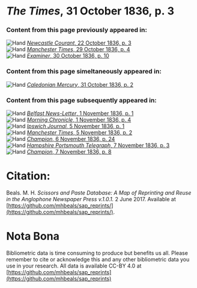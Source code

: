 # *The Times*, 31 October 1836, p. 3  
  
### Content from this page previously appeared in:  
![Hand](http://scissorsandpaste.net/wp-content/uploads/2017/06/smallhandpointer.png) [*Newcastle Courant*, 22 October 1836, p. 3](https://mhbeals.github.io/sap_html/Newcastle-Courant/Newcastle-Courant-22-October-1836-p-3)  
![Hand](http://scissorsandpaste.net/wp-content/uploads/2017/06/smallhandpointer.png) [*Manchester Times*, 29 October 1836, p. 4](https://mhbeals.github.io/sap_html/Manchester-Times/Manchester-Times-29-October-1836-p-4)  
![Hand](http://scissorsandpaste.net/wp-content/uploads/2017/06/smallhandpointer.png) [*Examiner*, 30 October 1836, p. 10](https://mhbeals.github.io/sap_html/Examiner/Examiner-30-October-1836-p-10)  
  
### Content from this page simeltaneously appeared in:  
![Hand](http://scissorsandpaste.net/wp-content/uploads/2017/06/smallhandpointer.png) [*Caledonian Mercury*, 31 October 1836, p. 2](https://mhbeals.github.io/sap_html/Caledonian-Mercury/Caledonian-Mercury-31-October-1836-p-2)  
  
### Content from this page subsequently appeared in:  
![Hand](http://scissorsandpaste.net/wp-content/uploads/2017/06/smallhandpointer.png) [*Belfast News-Letter*, 1 November 1836, p. 1](https://mhbeals.github.io/sap_html/Belfast-News-Letter/Belfast-News-Letter-1-November-1836-p-1)  
![Hand](http://scissorsandpaste.net/wp-content/uploads/2017/06/smallhandpointer.png) [*Morning Chronicle*, 1 November 1836, p. 4](https://mhbeals.github.io/sap_html/Morning-Chronicle/Morning-Chronicle-1-November-1836-p-4)  
![Hand](http://scissorsandpaste.net/wp-content/uploads/2017/06/smallhandpointer.png) [*Ipswich Journal*, 5 November 1836, p. 1](https://mhbeals.github.io/sap_html/Ipswich-Journal/Ipswich-Journal-5-November-1836-p-1)  
![Hand](http://scissorsandpaste.net/wp-content/uploads/2017/06/smallhandpointer.png) [*Manchester Times*, 5 November 1836, p. 2](https://mhbeals.github.io/sap_html/Manchester-Times/Manchester-Times-5-November-1836-p-2)  
![Hand](http://scissorsandpaste.net/wp-content/uploads/2017/06/smallhandpointer.png) [*Champion*, 6 November 1836, p. 24](https://mhbeals.github.io/sap_html/Champion/Champion-6-November-1836-p-24)  
![Hand](http://scissorsandpaste.net/wp-content/uploads/2017/06/smallhandpointer.png) [*Hampshire Portsmouth Telegraph*, 7 November 1836, p. 3](https://mhbeals.github.io/sap_html/Hampshire-Portsmouth-Telegraph/Hampshire-Portsmouth-Telegraph-7-November-1836-p-3)  
![Hand](http://scissorsandpaste.net/wp-content/uploads/2017/06/smallhandpointer.png) [*Champion*, 7 November 1836, p. 8](https://mhbeals.github.io/sap_html/Champion/Champion-7-November-1836-p-8)  


# Citation: 

Beals. M. H. *Scissors and Paste Database: A Map of Reprinting and Reuse in the Anglophone Newspaper Press v.1.0.1.* 2 June 2017. Available at [https://github.com/mhbeals/sap_reprints/](https://github.com/mhbeals/sap_reprints/). 

# Nota Bona

Bibliometric data is time consuming to produce but benefits us all. Please remember to cite or acknowledge this and any other bibliometric data you use in your research. All data is available CC-BY 4.0 at [https://github.com/mhbeals/sap_reprints](https://github.com/mhbeals/sap_reprints)